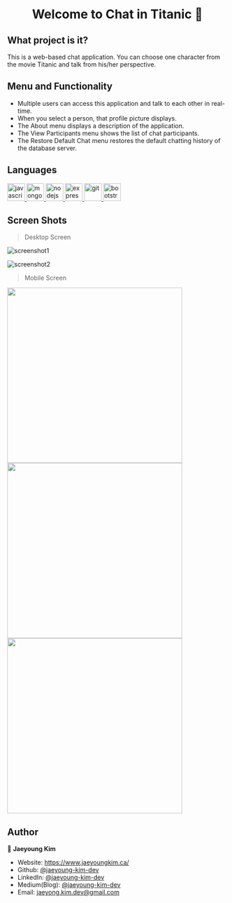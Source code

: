 <h1 align="center">Welcome to Chat in Titanic 👋</h1>

## What project is it?

This is a web-based chat application. You can choose one character from the movie Titanic and talk from his/her perspective.

## Menu and Functionality

- Multiple users can access this application and talk to each other in real-time.
- When you select a person, that profile picture displays.
- The About menu displays a description of the application.
- The View Participants menu shows the list of chat participants.
- The Restore Default Chat menu restores the default chatting history of the database server.

## Languages

<p align="left"> <a href="https://developer.mozilla.org/en-US/docs/Web/JavaScript" target="_blank"> <img src="https://raw.githubusercontent.com/devicons/devicon/master/icons/javascript/javascript-original.svg" alt="javascript" width="40" height="40"/> </a> <a href="https://www.mongodb.com/" target="_blank"> <img src="https://raw.githubusercontent.com/devicons/devicon/master/icons/mongodb/mongodb-original-wordmark.svg" alt="mongodb" width="40" height="40"/> </a> <a href="https://nodejs.org" target="_blank"> <img src="https://raw.githubusercontent.com/devicons/devicon/master/icons/nodejs/nodejs-original-wordmark.svg" alt="nodejs" width="40" height="40"/> </a> <a href="https://expressjs.com" target="_blank"> <img src="https://raw.githubusercontent.com/devicons/devicon/master/icons/express/express-original-wordmark.svg" alt="express" width="40" height="40"/> </a> <a href="https://git-scm.com/" target="_blank"> <img src="https://www.vectorlogo.zone/logos/git-scm/git-scm-icon.svg" alt="git" width="40" height="40"/> </a><a href="https://getbootstrap.com" target="_blank"> <img src="https://raw.githubusercontent.com/devicons/devicon/master/icons/bootstrap/bootstrap-plain-wordmark.svg" alt="bootstrap" width="40" height="40"/> </a> </p>

## Screen Shots

> Desktop Screen

![screenshot1](./screenshots/screenshot1.jpg?raw=true)

![screenshot2](./screenshots/screenshot2.jpg?raw=true)

> Mobile Screen

<img src="./screenshots/screenshot3.jpg" width="400">
<img src="./screenshots/screenshot4.jpg" width="400">
<img src="./screenshots/screenshot5.jpg" width="400">

## Author

👤 **Jaeyoung Kim**

- Website: https://www.jaeyoungkim.ca/
- Github: [@jaeyoung-kim-dev](https://github.com/jaeyoung-kim-dev)
- LinkedIn: [@jaeyoung-kim-dev](https://www.linkedin.com/in/jaeyoung-kim-dev/)
- Medium(Blog): [@jaeyoung-kim-dev](https://jaeyoung-kim-dev.medium.com/)
- Email: jaeyong.kim.dev@gmail.com
